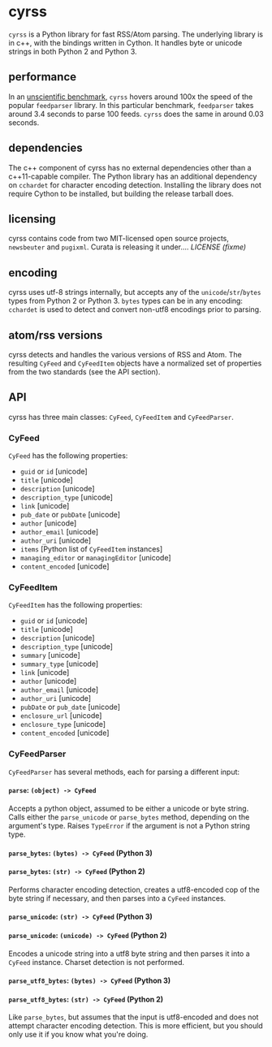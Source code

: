 # cyrss

`cyrss` is a Python library for fast RSS/Atom parsing.
The underlying library is in c++, with the bindings written in Cython.
It handles byte or unicode strings in both Python 2 and Python 3.


## performance
In an [unscientific benchmark](./bench.py), `cyrss` hovers around 100x the speed of the popular `feedparser` library.
In this particular benchmark, `feedparser` takes around 3.4 seconds to parse 100 feeds.  `cyrss` does the same in around 0.03 seconds.

## dependencies
The c++ component of cyrss has no external dependencies other than a c++11-capable compiler.
The Python library has an additional dependency on `cchardet` for character encoding detection.  Installing the library does not require Cython to be installed, but building the release tarball does.

## licensing
cyrss contains code from two MIT-licensed open source projects, `newsbeuter` and `pugixml`.  Curata is releasing it under.... *LICENSE (fixme)*

## encoding
cyrss uses utf-8 strings internally, but accepts any of the `unicode`/`str`/`bytes` types from Python 2 or Python 3.  `bytes` types can be in any encoding: `cchardet` is used to detect and convert non-utf8 encodings prior to parsing.

## atom/rss versions
cyrss detects and handles the various versions of RSS and Atom.  The resulting `CyFeed` and `CyFeedItem` objects have a normalized set of properties from the two standards (see the API section).


## API
cyrss has three main classes: `CyFeed`, `CyFeedItem` and `CyFeedParser`.

### CyFeed
`CyFeed` has the following properties:
* `guid` or `id` [unicode]
* `title` [unicode]
* `description` [unicode]
* `description_type` [unicode]
* `link` [unicode]
* `pub_date` or `pubDate` [unicode]
* `author` [unicode]
* `author_email` [unicode]
* `author_uri` [unicode]
* `items` [Python list of `CyFeedItem` instances]
* `managing_editor` or `managingEditor` [unicode]
* `content_encoded` [unicode]


### CyFeedItem
`CyFeedItem` has the following properties:
* `guid` or `id` [unicode]
* `title` [unicode]
* `description` [unicode]
* `description_type` [unicode]
* `summary` [unicode]
* `summary_type` [unicode]
* `link` [unicode]
* `author` [unicode]
* `author_email` [unicode]
* `author_uri` [unicode]
* `pubDate` or `pub_date` [unicode]
* `enclosure_url` [unicode]
* `enclosure_type` [unicode]
* `content_encoded` [unicode]

### CyFeedParser
`CyFeedParser` has several methods, each for parsing a different input:

#### `parse`: `(object) -> CyFeed`
Accepts a python object, assumed to be either a unicode or byte string.
Calls either the `parse_unicode` or `parse_bytes` method, depending on the argument's type.  Raises `TypeError` if the argument is not a Python string type.

#### `parse_bytes`: `(bytes) -> CyFeed` (Python 3)
#### `parse_bytes`: `(str) -> CyFeed` (Python 2)
Performs character encoding detection, creates a utf8-encoded cop of the byte string if necessary, and then parses into a `CyFeed` instances.

#### `parse_unicode`: `(str) -> CyFeed` (Python 3)
#### `parse_unicode`: `(unicode) -> CyFeed` (Python 2)
Encodes a unicode string into a utf8 byte string and then parses it into a `CyFeed` instance.  Charset detection is not performed.

#### `parse_utf8_bytes`: `(bytes) -> CyFeed` (Python 3)
#### `parse_utf8_bytes`: `(str) -> CyFeed` (Python 2)
Like `parse_bytes`, but assumes that the input is utf8-encoded and does not attempt character encoding detection.  This is more efficient, but you should only use it if you know what you're doing.


